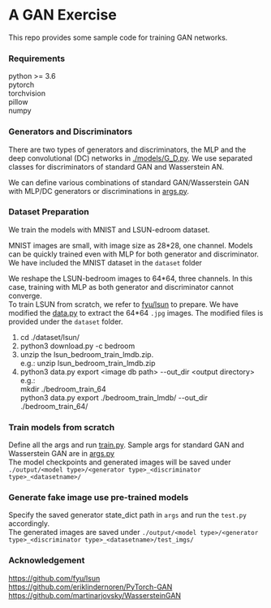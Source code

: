 A GAN Exercise
========= 

This repo provides some sample code for training GAN networks. 

### Requirements
python >= 3.6  
pytorch  
torchvision  
pillow  
numpy  


### Generators and Discriminators
There are two types of generators and discriminators, the MLP and the deep convolutional (DC) networks in [./models/G_D.py](./models/G_D.py).
We use separated classes for discriminators of standard GAN and Wasserstein AN.  

We can define various combinations of standard GAN/Wasserstein GAN with MLP/DC generators or discriminations in [args.py](args.py).

### Dataset Preparation
We train the models with MNIST and LSUN-edroom dataset.  

MNIST images are small, with image size as 28\*28, one channel. Models can be quickly trained even with MLP for both generator and discriminator.  
We have included the MNIST dataset in the `dataset` folder  

We reshape the LSUN-bedroom images to 64\*64, three channels. In this case, training with MLP as both generator and discriminator cannot converge.  
To train LSUN from scratch, we refer to [fyu/lsun](https://github.com/fyu/lsun.git) to prepare. We have modified the [data.py](https://github.com/fyu/lsun/blob/master/data.py)
 to extract the 64\*64 `.jpg` images. The modified files is provided under the `dataset` folder. 
 
 1. cd ./dataset/lsun/
 2. python3 download.py -c bedroom  
 3. unzip the lsun_bedroom_train_lmdb.zip.  
    e.g.:  unzip lsun_bedroom_train_lmdb.zip
 4. python3 data.py export \<image db path\> --out_dir \<output directory\>  
    e.g.:  
    mkdir ./bedroom_train_64  
    python3 data.py export ./bedroom_train_lmdb/ --out_dir ./bedroom_train_64/
### Train models from scratch

Define all the args and run [train.py](./train.py). Sample args for standard GAN and Wasserstein GAN are in [args.py](./args.py)  
The model checkpoints and generated images will be saved under `./output/<model type>/<generator type>_<discriminator type>_<datasetname>/`

### Generate fake image use pre-trained models

Specify the saved generator state_dict path in `args` and run the `test.py` accordingly.  
The generated images are saved under `./output/<model type>/<generator type>_<discriminator type>_<datasetname>/test_imgs/`


### Acknowledgement
https://github.com/fyu/lsun  
https://github.com/eriklindernoren/PyTorch-GAN  
https://github.com/martinarjovsky/WassersteinGAN